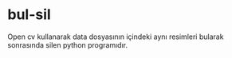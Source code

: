 # bul-sil
Open cv kullanarak data dosyasının içindeki aynı resimleri bularak sonrasında silen python programıdır.
